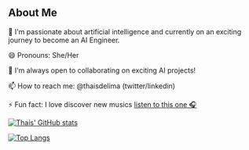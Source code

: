 ## About Me

🌱 I'm passionate about artificial intelligence and currently on an exciting journey to become an AI Engineer.

😄 Pronouns: She/Her

👯 I'm always open to collaborating on exciting AI projects!

📫 How to reach me: @thaisdelima (twitter/linkedin)

⚡ Fun fact: I love discover new musics [listen to this one 🎧](https://open.spotify.com/track/303M6GvGo8DGx1niNv1pVS?si=a4017bc90711436e)


[![Thaís' GitHub stats](https://github-readme-stats.vercel.app/api?username=thaisdelima&theme=outrun&show_icons=true)](https://github.com/thaisdelima/github-readme-stats)

[![Top Langs](https://github-readme-stats.vercel.app/api/top-langs/?username=thaisdelima&layout=compact&theme=outrun&show_icons=true)](https://github.com/thaisdelima/github-readme-stats)


<!--🔭 I'm currently working on [ current project].


-->
